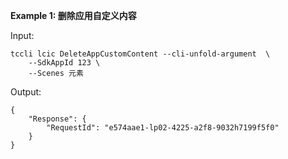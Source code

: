 **Example 1: 删除应用自定义内容**



Input: 

```
tccli lcic DeleteAppCustomContent --cli-unfold-argument  \
    --SdkAppId 123 \
    --Scenes 元素
```

Output: 
```
{
    "Response": {
        "RequestId": "e574aae1-lp02-4225-a2f8-9032h7199f5f0"
    }
}
```

